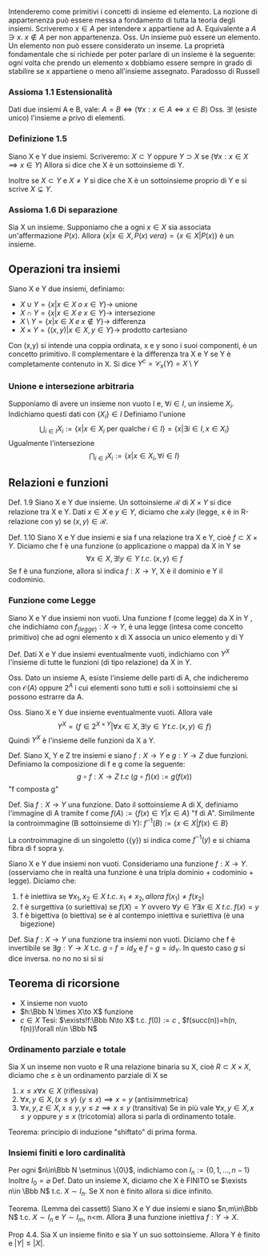Intenderemo come primitivi i concetti di insieme ed elemento.
La nozione di appartenenza può essere messa a fondamento di tutta la teoria degli insiemi.
Scriveremo $x\in A$ per intendere x appartiene ad A. Equivalente a $A\ni x$.
$x\notin A$ per non appartenenza.
Oss. Un insieme può essere un elemento. Un elemento non può essere considerato un inseme.
La proprietà fondamentale che si richiede per poter parlare di un insieme è la seguente: ogni volta che prendo un elemento x dobbiamo essere sempre in grado di stabilire se x appartiene o meno all'insieme assegnato.
Paradosso di Russell
### Assioma 1.1 Estensionalità
Dati due insiemi A e B, vale: $A=B \iff (\forall x:x\in A\iff x\in B)$
Oss. $\exists!$ (esiste unico) l'insieme $\varnothing$ privo di elementi.
### Definizione 1.5
Siano X e Y due insiemi. Scriveremo:
$X\subset Y$ oppure $Y\supset X$ se $(\forall x: x\in X \implies x \in Y)$
Allora si dice che X è un sottoinsieme di Y.

Inoltre se $X\subset Y$ e $X\ne Y$ si dice che X è un sottoinsieme proprio di Y e si scrive $X\subsetneq Y$.
### Assioma 1.6 Di separazione
Sia X un insieme. Supponiamo che a ogni $x\in X$ sia associata un'affermazione $P(x)$. Allora $\{x|x\in X, P(x)\;vera\}=\{x\in X|P(x)\}$ è un insieme. 

## Operazioni tra insiemi

Siano X e Y due insiemi, definiamo:
- $X\cup Y = \{x|x\in X\;o\; x\in Y\}\rightarrow$ unione
- $X\cap Y=\{x|x\in X\; e \; x\in Y\}\rightarrow$ intersezione
- $X\setminus Y=\{x|x\in X\; e \; x\notin Y\}\rightarrow$ differenza
- $X\times Y=\{(x,y)|x\in X,y\in Y\}\rightarrow$ prodotto cartesiano

Con (x,y) si intende una coppia ordinata, x e y sono i suoi componenti, è un concetto primitivo.
Il complementare è la differenza tra X e Y se Y è completamente contenuto in X. Si dice $Y^c=\mathcal C_x(Y)=X\setminus Y$

### Unione e intersezione arbitraria
Supponiamo di avere un insieme non vuoto I e, $\forall i\in I$, un insieme $X_i$. Indichiamo questi dati con $\{X_i\}\in I$
Definiamo l'unione $$\bigcup_{i\in I} X_i:=\{x|x\in X_i\text{ per qualche }i\in I\}=\{x|\exists i\in I,x\in X_i\}$$
Ugualmente l'intersezione $$\bigcap_{i\in I}X_i:=\{x|x\in X_i,\forall i\in I\}$$
## Relazioni e funzioni
Def. 1.9 Siano X e Y due insieme. Un sottoinsieme $\mathcal R$ di $X\times Y$ si dice relazione tra X e Y. Dati $x\in X$ e $y\in Y$, diciamo che $x\mathcal R y$ (legge, x è in R-relazione con y) se $(x,y)\in\mathcal R$.

Def. 1.10 Siano X e Y due insiemi e sia f una relazione tra X e Y, cioè $f\subset X\times Y$. Diciamo che f è una funzione (o applicazione o mappa) da X in Y se $$\forall x\in X, \exists!y\in Y\;t.c.\;(x,y)\in f$$
Se f è una funzione, allora si indica $f:X\to Y$,  X è il dominio e Y il codominio.
### Funzione come Legge
Siano X e Y due insiemi non vuoti. Una funzione f (come legge) da X in Y , che indichiamo con $f_{(legge)}:X\to Y$, è una legge (intesa come concetto primitivo) che ad ogni elemento x di X associa un unico elemento y di Y

Def. Dati X e Y due insiemi eventualmente vuoti, indichiamo con $Y^X$ l'insieme  di tutte le funzioni (di tipo relazione) da X in Y.

Oss. Dato un insieme A, esiste l'insieme delle parti di A, che indicheremo con $\mathcal O(A)$ oppure $2^A$ i cui elementi sono tutti e soli i sottoinsiemi che si possono estrarre da A. 

Oss. Siano X e Y due insieme eventualmente vuoti. Allora vale
$$Y^X=\{f\in2^{X\times Y}|\forall x\in X,\exists!y\in Y\, t.c.\, (x,y)\in f\}$$
Quindi $Y^X$ è l'insieme delle funzioni da X a Y.

Def. Siano X, Y e Z tre insiemi e siano $f:X\to Y$ e $g:Y\to Z$ due funzioni. Definiamo la composizione di f e g come la seguente:
$$g\circ f:X\to Z\; t.c\; (g\circ f)(x):=g(f(x))$$
"f composta g"

Def. Sia $f:X\to Y$ una funzione. Dato il sottoinsieme A di X, definiamo l'immagine di A tramite f come $f(A):=\{f(x)\in Y|x\in A\}$  "f di A". 
Similmente la controimmagine (B sottoinsieme di Y): $f^{-1}(B):=\{x\in X|f(x)\in B\}$

La controimmagine di un singoletto ({y}) si indica come $f^{-1}(y)$ e si chiama fibra di f sopra y.

Siano X e Y due insiemi non vuoti. Consideriamo una funzione $f:X\to Y$. (osserviamo che in realtà una funzione è una tripla dominio + codominio + legge).
Diciamo che:
1. f è iniettiva se $\forall x_1, x_2\in X\; t.c.\; x_1\ne x_2,allora\;f(x_1)\ne f(x_2)$
2. f è surgettiva (o suriettiva) se $f(X)=Y$ ovvero $\forall y\in Y\exists x\in X\; t.c.\; f(x)=y$
3. f è bigettiva (o biettiva) se è al contempo iniettiva e suriettiva (è una bigezione)

Def. Sia $f:X\to Y$ una funzione tra insiemi non vuoti. Diciamo che f è invertibile se $\exists g:Y\to X$ t.c. $g\circ f=id_X$ e $f\circ g=id_Y$. In questo caso $g$ si dice inversa.
no no
no si
si si

## Teorema di ricorsione
- X insieme non vuoto
- $h:\Bbb N \times X\to X$ funzione
- $c\in X$
Tesi: $\exists!f:\Bbb N\to X$ t.c. $f(0):=c$ , $f(succ(n))=h(n, f(n))\forall n\in \Bbb N$

### Ordinamento parziale e totale
Sia X un inseme non vuoto e R una relazione binaria su X, cioè $R\subset X\times X$, diciamo che $\le$ è un ordinamento parziale di X se
1. $x\le x\forall x\in X$ (riflessiva)
2. $\forall x,y\in X, (x\le y)\, \, (y\le x) \implies x=y$ (antisimmetrica)
3. $\forall x,y, z\in X, x\le y, y\le z\implies x\le y$ (transitiva)
Se in più vale $\forall x, y\in X, x\le y$ oppure $y\le x$ (tricotomia) allora si parla di ordinamento totale.

Teorema: principio di induzione "shiftato" di prima forma.

### Insiemi finiti e loro cardinalità
Per ogni $n\in\Bbb N \setminus \{0\}$, indichiamo con $I_n:=\{0,1,\dots,n-1\}$
Inoltre $I_0=\varnothing$
Def. Dato un insieme X, diciamo che X è FINITO se $\exists n\in \Bbb N$ t.c. $X\sim I_n$. Se X non è finito allora si dice infinito.

Teorema. (Lemma dei cassetti)
Siano X e Y due insiemi e siano $n,m\in\Bbb N$ t.c. $X\sim I_n$ e $Y\sim I_m$, n<m.
Allora $\nexists$ una funzione iniettiva $f:Y\to X$.


Prop 4.4. Sia X un insieme finito e sia Y un suo sottoinsieme. Allora Y è finito e $|Y|\le|X|$.

